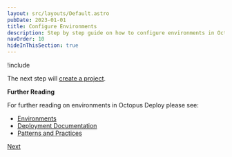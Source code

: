 ```yaml
---
layout: src/layouts/Default.astro
pubDate: 2023-01-01
title: Configure Environments
description: Step by step guide on how to configure environments in Octopus Deploy
navOrder: 10
hideInThisSection: true
---
```


!include <creating-environments>

The next step will [create a project](/docs/getting-started/first-deployment/legacy-guide/create-projects/).

**Further Reading**

For further reading on environments in Octopus Deploy please see:

- [Environments](/docs/infrastructure/environments/)
- [Deployment Documentation](/docs/deployments/)
- [Patterns and Practices](/docs/deployments/patterns/)

<span><a class="btn btn-success" href="/docs/getting-started/first-deployment/create-projects">Next</a></span>
